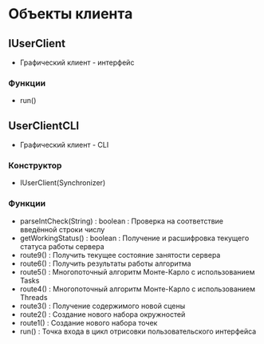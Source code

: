 # Объекты клиента

## IUserClient
* Графический клиент - интерфейс

### Функции
* run()

## UserClientCLI
* Графический клиент - CLI

### Конструктор
* IUserClient(Synchronizer)

### Функции
* parseIntCheck(String) : boolean : Проверка на соответствие введённой строки числу
* getWorkingStatus() : boolean : Получение и расшифровка текущего статуса работы сервера
* route9() : Получить текущее состояние занятости сервера
* route6() : Получить результаты работы алгоритма
* route5() : Многопоточный алгоритм Монте-Карло с использованием Tasks
* route4() : Многопоточный алгоритм Монте-Карло с использованием Threads
* route3() : Получение содержимого новой сцены
* route2() : Создание нового набора окружностей
* route1() : Создание нового набора точек
* run() : Точка входа в цикл отрисовки пользовательского интерфейса